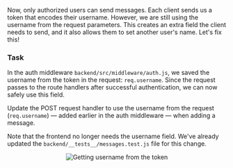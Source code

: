Now, only authorized users can send messages.
Each client sends us a token that encodes their username. However, we are still using the username from the request parameters.
This creates an extra field the client needs to send, and it also allows them to set another user's name.
Let's fix this!

### Task
In the auth middleware `backend/src/middleware/auth.js`, we saved the username from the token in the request: `req.username`.
Since the request passes to the route handlers after successful authentication, we can now safely use this field.

Update the POST request handler to use the username from the request (`req.username`) —
added earlier in the auth middleware — when adding a message.

Note that the frontend no longer needs the username field. We've already updated the `backend/__tests__/messages.test.js` file for this change.

<div style="text-align: center; max-width: 900px; margin: 0 auto;">
<img src="images/username_from_token.gif" alt="Getting username from the token">
</div>
